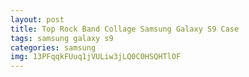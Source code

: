 ```yaml
---
layout: post
title: Top Rock Band Collage Samsung Galaxy S9 Case
tags: samsung galaxy s9
categories: samsung
img: 13PFqqkFUuq1jVULiw3jLQ0C0HSQHTlOF
---
```

